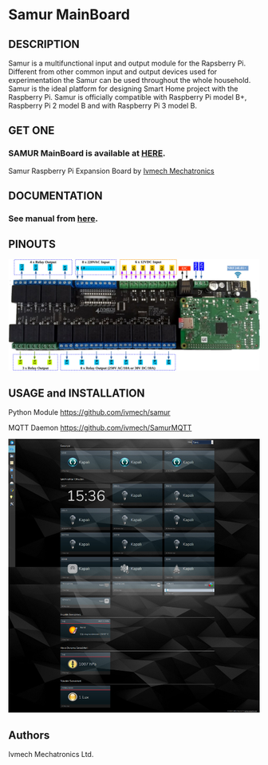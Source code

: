 # Samur MainBoard

DESCRIPTION
--------
Samur is a multifunctional input and output module for the Rapsberry Pi. Different from other common input and output devices used for experimentation the Samur can be used throughout the whole household. Samur is the ideal platform for designing Smart Home project with the Raspberry Pi. Samur is officially compatible with Raspberry Pi model B+, Raspberry Pi 2 model B and with Raspberry Pi 3 model B.

GET ONE
--------
### SAMUR MainBoard is available at [HERE](http://www.ivmech.com/magaza/samur-p-112).
Samur Raspberry Pi Expansion Board by [Ivmech Mechatronics](http://www.ivmech.com)

DOCUMENTATION
--------
### See manual from [here](https://raw.githubusercontent.com/ivmech/samur_mainboard/master/docs/samur_main_r01.pdf).

PINOUTS
--------
![alt samur_mainboard_pinout](https://raw.githubusercontent.com/ivmech/samur_mainboard/master/images/samur_main_r01_pinout.jpg)

USAGE and INSTALLATION
--------
Python Module
https://github.com/ivmech/samur

MQTT Daemon
https://github.com/ivmech/SamurMQTT

![alt samur_mainboard_domoticz](https://raw.githubusercontent.com/ivmech/samur_mainboard/master/images/samur_domoticz.jpg)

Authors
-------

Ivmech Mechatronics Ltd.
